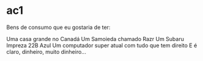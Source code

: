 # ac1

Bens de consumo que eu gostaria de ter:

Uma casa grande no Canadá
Um Samoieda chamado Razr
Um Subaru Impreza 22B Azul
Um computador super atual com tudo que tem direito
E é claro, dinheiro, muito dinheiro...
